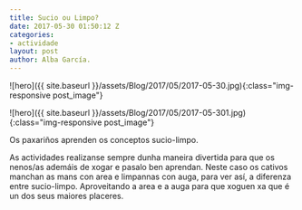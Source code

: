 ```yaml
---
title: Sucio ou Limpo?
date: 2017-05-30 01:50:12 Z
categories:
- actividade
layout: post
author: Alba García.
---
```


![hero]({{ site.baseurl }}/assets/Blog/2017/05/2017-05-30.jpg){:class="img-responsive post_image"}
<br>

![hero]({{ site.baseurl }}/assets/Blog/2017/05/2017-05-301.jpg){:class="img-responsive post_image"}
<br>

Os paxariños aprenden os conceptos sucio-limpo.

As actividades realizanse sempre dunha maneira divertida para que os nenos/as ademáis de xogar e pasalo ben aprendan.
Neste caso os cativos manchan as mans con area e limpannas con auga, para ver así, a diferenza entre sucio-limpo. Aproveitando a area e a auga para que xoguen xa que é un dos seus maiores placeres.
